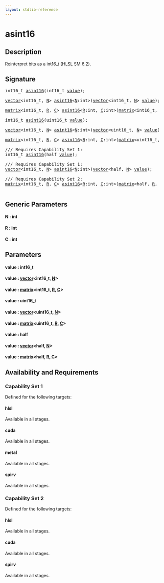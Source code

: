 ```yaml
---
layout: stdlib-reference
---
```


# asint16

## Description

Reinterpret bits as a int16_t (HLSL SM 6.2).




## Signature 

<pre>
int16_t <a href="asint16.md">asint16</a>(int16_t <a href="asint16.md#decl-value" class="code_param">value</a>);

<a href="../types/vector/index.md" class="code_type">vector</a>&lt;int16_t, <a href="asint16.md#decl-N" class="code_var">N</a>&gt; <a href="asint16.md">asint16</a>&lt;<a href="asint16.md#decl-N" class="code_var">N</a>:<span class="code_keyword">int</span>&gt;(<a href="../types/vector/index.md" class="code_type">vector</a>&lt;int16_t, <a href="asint16.md#decl-N" class="code_var">N</a>&gt; <a href="asint16.md#decl-value" class="code_param">value</a>);

<a href="../types/matrix/index.md" class="code_type">matrix</a>&lt;int16_t, <a href="asint16.md#decl-R" class="code_var">R</a>, <a href="asint16.md#decl-C" class="code_var">C</a>&gt; <a href="asint16.md">asint16</a>&lt;<a href="asint16.md#decl-R" class="code_var">R</a>:<span class="code_keyword">int</span>, <a href="asint16.md#decl-C" class="code_var">C</a>:<span class="code_keyword">int</span>&gt;(<a href="../types/matrix/index.md" class="code_type">matrix</a>&lt;int16_t, <a href="asint16.md#decl-R" class="code_var">R</a>, <a href="asint16.md#decl-C" class="code_var">C</a>&gt; <a href="asint16.md#decl-value" class="code_param">value</a>);

int16_t <a href="asint16.md">asint16</a>(uint16_t <a href="asint16.md#decl-value" class="code_param">value</a>);

<a href="../types/vector/index.md" class="code_type">vector</a>&lt;int16_t, <a href="asint16.md#decl-N" class="code_var">N</a>&gt; <a href="asint16.md">asint16</a>&lt;<a href="asint16.md#decl-N" class="code_var">N</a>:<span class="code_keyword">int</span>&gt;(<a href="../types/vector/index.md" class="code_type">vector</a>&lt;uint16_t, <a href="asint16.md#decl-N" class="code_var">N</a>&gt; <a href="asint16.md#decl-value" class="code_param">value</a>);

<a href="../types/matrix/index.md" class="code_type">matrix</a>&lt;int16_t, <a href="asint16.md#decl-R" class="code_var">R</a>, <a href="asint16.md#decl-C" class="code_var">C</a>&gt; <a href="asint16.md">asint16</a>&lt;<a href="asint16.md#decl-R" class="code_var">R</a>:<span class="code_keyword">int</span>, <a href="asint16.md#decl-C" class="code_var">C</a>:<span class="code_keyword">int</span>&gt;(<a href="../types/matrix/index.md" class="code_type">matrix</a>&lt;uint16_t, <a href="asint16.md#decl-R" class="code_var">R</a>, <a href="asint16.md#decl-C" class="code_var">C</a>&gt; <a href="asint16.md#decl-value" class="code_param">value</a>);

/// Requires Capability Set 1:
int16_t <a href="asint16.md">asint16</a>(<span class="code_keyword">half</span> <a href="asint16.md#decl-value" class="code_param">value</a>);

/// Requires Capability Set 1:
<a href="../types/vector/index.md" class="code_type">vector</a>&lt;int16_t, <a href="asint16.md#decl-N" class="code_var">N</a>&gt; <a href="asint16.md">asint16</a>&lt;<a href="asint16.md#decl-N" class="code_var">N</a>:<span class="code_keyword">int</span>&gt;(<a href="../types/vector/index.md" class="code_type">vector</a>&lt;<span class="code_keyword">half</span>, <a href="asint16.md#decl-N" class="code_var">N</a>&gt; <a href="asint16.md#decl-value" class="code_param">value</a>);

/// Requires Capability Set 2:
<a href="../types/matrix/index.md" class="code_type">matrix</a>&lt;int16_t, <a href="asint16.md#decl-R" class="code_var">R</a>, <a href="asint16.md#decl-C" class="code_var">C</a>&gt; <a href="asint16.md">asint16</a>&lt;<a href="asint16.md#decl-R" class="code_var">R</a>:<span class="code_keyword">int</span>, <a href="asint16.md#decl-C" class="code_var">C</a>:<span class="code_keyword">int</span>&gt;(<a href="../types/matrix/index.md" class="code_type">matrix</a>&lt;<span class="code_keyword">half</span>, <a href="asint16.md#decl-R" class="code_var">R</a>, <a href="asint16.md#decl-C" class="code_var">C</a>&gt; <a href="asint16.md#decl-value" class="code_param">value</a>);

</pre>

## Generic Parameters

####  <a id="decl-N"></a>N  : int
####  <a id="decl-R"></a>R  : int
####  <a id="decl-C"></a>C  : int

## Parameters

####  <a id="decl-value"></a>value  : int16\_t
####  <a id="decl-value"></a>value  : [vector](../types/vector/index.md)\<int16\_t, [N](../types/vector/index.md#decl-N)\>
####  <a id="decl-value"></a>value  : [matrix](../types/matrix/index.md)\<int16\_t, [R](../types/matrix/index.md#decl-R), [C](../types/matrix/index.md#decl-C)\>
####  <a id="decl-value"></a>value  : uint16\_t
####  <a id="decl-value"></a>value  : [vector](../types/vector/index.md)\<uint16\_t, [N](../types/vector/index.md#decl-N)\>
####  <a id="decl-value"></a>value  : [matrix](../types/matrix/index.md)\<uint16\_t, [R](../types/matrix/index.md#decl-R), [C](../types/matrix/index.md#decl-C)\>
####  <a id="decl-value"></a>value  : half
####  <a id="decl-value"></a>value  : [vector](../types/vector/index.md)\<half, [N](../types/vector/index.md#decl-N)\>
####  <a id="decl-value"></a>value  : [matrix](../types/matrix/index.md)\<half, [R](../types/matrix/index.md#decl-R), [C](../types/matrix/index.md#decl-C)\>

## Availability and Requirements

### Capability Set 1

Defined for the following targets:

#### hlsl
Available in all stages.

#### cuda
Available in all stages.

#### metal
Available in all stages.

#### spirv
Available in all stages.


### Capability Set 2

Defined for the following targets:

#### hlsl
Available in all stages.

#### cuda
Available in all stages.

#### spirv
Available in all stages.




<script>
// Fix .md links to .html when on ReadTheDocs
if (window.location.hostname.includes('readthedocs') || 
    window.location.hostname.includes('rtfd.io')) {
  document.addEventListener('DOMContentLoaded', function() {
    const links = document.querySelectorAll('a');
    links.forEach(link => {
      if (link.getAttribute('href') && link.getAttribute('href').endsWith('.md')) {
        link.href = link.href.replace(/\.md($|#|\?)/, '.html$1');
      }
    });
  });
}
</script>
